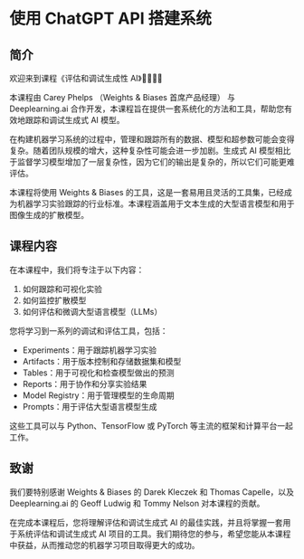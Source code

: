 # 使用 ChatGPT API 搭建系统

## 简介

欢迎来到课程《评估和调试生成性 AI》👏🏻👏🏻

本课程由 Carey Phelps （Weights & Biases 首席产品经理） 与 Deeplearning.ai 合作开发，本课程旨在提供一套系统化的方法和工具，帮助您有效地跟踪和调试生成式 AI 模型。

在构建机器学习系统的过程中，管理和跟踪所有的数据、模型和超参数可能会变得复杂。随着团队规模的增大，这种复杂性可能会进一步加剧。生成式 AI 模型相比于监督学习模型增加了一层复杂性，因为它们的输出是复杂的，所以它们可能更难评估。

本课程将使用 Weights & Biases 的工具，这是一套易用且灵活的工具集，已经成为机器学习实验跟踪的行业标准。本课程涵盖用于文本生成的大型语言模型和用于图像生成的扩散模型。


## 课程内容

在本课程中，我们将专注于以下内容：

1. 如何跟踪和可视化实验
2. 如何监控扩散模型
3. 如何评估和微调大型语言模型（LLMs）

您将学习到一系列的调试和评估工具，包括：

- Experiments：用于跟踪机器学习实验
- Artifacts：用于版本控制和存储数据集和模型
- Tables：用于可视化和检查模型做出的预测
- Reports：用于协作和分享实验结果
- Model Registry：用于管理模型的生命周期
- Prompts：用于评估大型语言模型生成

这些工具可以与 Python、TensorFlow 或 PyTorch 等主流的框架和计算平台一起工作。

## 致谢

我们要特别感谢 Weights & Biases 的 Darek Kleczek 和 Thomas Capelle，以及 Deeplearning.ai 的 Geoff Ludwig 和 Tommy Nelson 对本课程的贡献。

在完成本课程后，您将理解评估和调试生成式 AI 的最佳实践，并且将掌握一套用于系统评估和调试生成式 AI 项目的工具。我们期待您的参与，希望您能从本课程中获益，从而推动您的机器学习项目取得更大的成功。